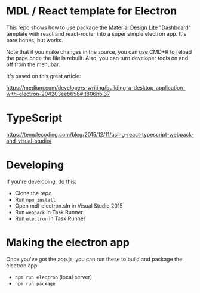 # MDL / React template for Electron

This repo shows how to use package the [Material Design Lite](http://www.getmdl.io/index.html) "Dashboard" template with react and react-router into a super simple electron app.  It's bare bones, but works.  

Note that if you make changes in the source, you can use CMD+R to reload the page once the file is rebuilt.  Also, you can turn developer tools on and off from the menubar.

It's based on this great article:

https://medium.com/developers-writing/building-a-desktop-application-with-electron-204203eeb658#.t806hbl37

# TypeScript

https://templecoding.com/blog/2015/12/11/using-react-typescript-webpack-and-visual-studio/

# Developing

If you're developing, do this:

* Clone the repo
* Run `npm install`
* Open mdl-electron.sln in Visual Studio 2015
* Run `webpack` in Task Runner
* Run `electron` in Task Runner

# Making the electron app

Once you've got the app.js, you can run these to build and package the elcetron app:

* `npm run electron` (local server)
* `npm run package`
